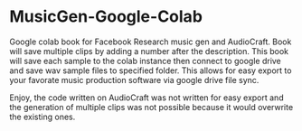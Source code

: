 # MusicGen-Google-Colab
Google colab book for Facebook Research music gen and AudioCraft. Book will save multiple clips by adding a number after the description. This book will save each sample to the colab instance then connect to google drive and save wav sample files to specified folder. This allows for easy export to your favorate music production software via google drive file sync.

Enjoy, the code written on AudioCraft was not written for easy export and the generation of multiple clips was not possible because it would overwrite the existing ones.
